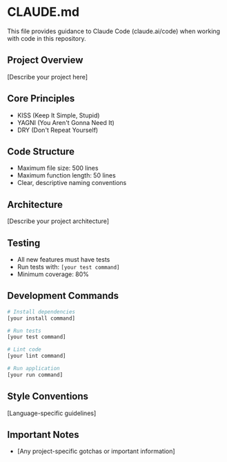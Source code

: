 # CLAUDE.md

This file provides guidance to Claude Code (claude.ai/code) when working with code in this repository.

## Project Overview

[Describe your project here]

## Core Principles

- KISS (Keep It Simple, Stupid)
- YAGNI (You Aren't Gonna Need It)
- DRY (Don't Repeat Yourself)

## Code Structure

- Maximum file size: 500 lines
- Maximum function length: 50 lines
- Clear, descriptive naming conventions

## Architecture

[Describe your project architecture]

## Testing

- All new features must have tests
- Run tests with: `[your test command]`
- Minimum coverage: 80%

## Development Commands

```bash
# Install dependencies
[your install command]

# Run tests
[your test command]

# Lint code
[your lint command]

# Run application
[your run command]
```

## Style Conventions

[Language-specific guidelines]

## Important Notes

- [Any project-specific gotchas or important information]
